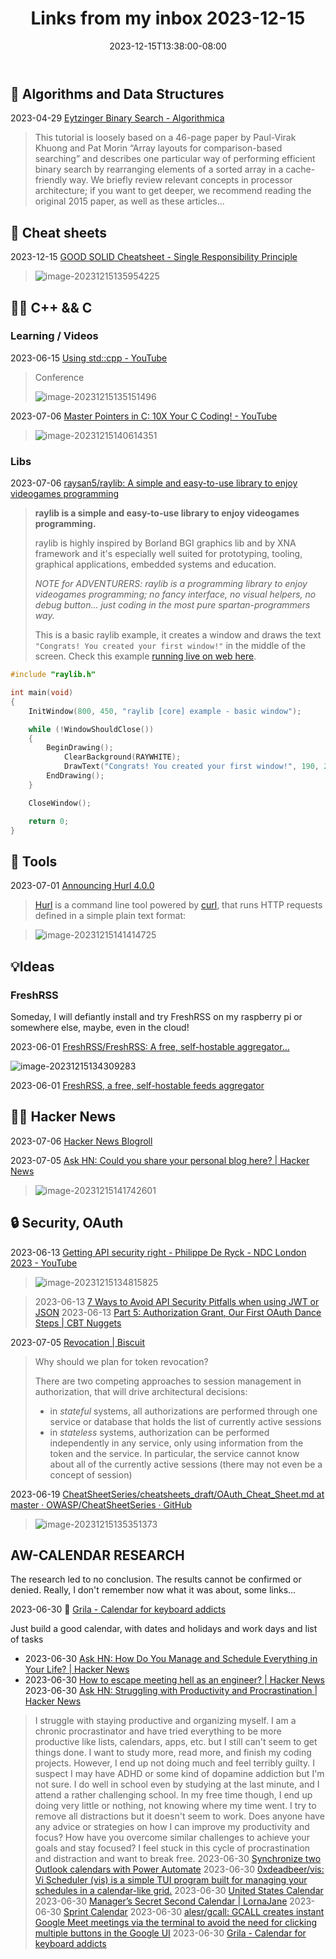 ﻿---
layout: post
title:  "Links from my inbox 2023-12-15"
date:   2023-12-15T13:38:00-08:00
categories: links
---







## 🤯 Algorithms and Data Structures

2023-04-29  [Eytzinger Binary Search - Algorithmica](https://algorithmica.org/en/eytzinger)

> This tutorial is loosely based on a 46-page paper by Paul-Virak Khuong and Pat Morin “Array layouts for comparison-based searching” and describes one particular way of performing efficient binary search by rearranging elements of a sorted array in a cache-friendly way.
> We briefly review relevant concepts in processor architecture; if you want to get deeper, we recommend reading the original 2015 paper, as well as these articles...



## 🦹 Cheat sheets

2023-12-15 [GOOD SOLID Cheatsheet - Single Responsibility Principle](https://www.monterail.com/hubfs/PDF%20content/SOLID_cheatsheet.pdf)

> ![image-20231215135954225](./2023-12-15-links-from-my-inbox.assets/image-20231215135954225.png)



## 🦶🔫 C++ && C

### Learning / Videos

2023-06-15 [Using std::cpp - YouTube](https://www.youtube.com/@usingstdcpp7242)

> Conference
>
> ![image-20231215135151496](./2023-12-15-links-from-my-inbox.assets/image-20231215135151496.png)

2023-07-06 [Master Pointers in C: 10X Your C Coding! - YouTube](https://www.youtube.com/watch?v=IrGjyfBC-u0)

> ![image-20231215140614351](./2023-12-15-links-from-my-inbox.assets/image-20231215140614351.png)

### Libs

2023-07-06 [raysan5/raylib: A simple and easy-to-use library to enjoy videogames programming](https://github.com/raysan5/raylib)

> **raylib is a simple and easy-to-use library to enjoy videogames programming.**
>
> raylib is highly inspired by Borland BGI graphics lib and by XNA framework and it's especially well suited for prototyping, tooling, graphical applications, embedded systems and education.
>
> *NOTE for ADVENTURERS: raylib is a programming library to enjoy videogames programming; no fancy interface, no visual helpers, no debug button... just coding in the most pure spartan-programmers way.*
>
> This is a basic raylib example, it creates a window and draws the text `"Congrats! You created your first window!"` in the middle of the screen. Check this example [running live on web here](https://www.raylib.com/examples/core/loader.html?name=core_basic_window).

```cpp
#include "raylib.h"

int main(void)
{
    InitWindow(800, 450, "raylib [core] example - basic window");

    while (!WindowShouldClose())
    {
        BeginDrawing();
            ClearBackground(RAYWHITE);
            DrawText("Congrats! You created your first window!", 190, 200, 20, LIGHTGRAY);
        EndDrawing();
    }

    CloseWindow();

    return 0;
}
```



## 🔪 Tools

2023-07-01 [Announcing Hurl 4.0.0](https://hurl.dev/blog/2023/06/30/announcing-hurl-4.0.0.html)

> [Hurl](https://hurl.dev/) is a command line tool powered by [curl](https://curl.se/), that runs HTTP requests defined in a simple plain text format:

> ![image-20231215141414725](./2023-12-15-links-from-my-inbox.assets/image-20231215141414725.png)



## 💡Ideas

### FreshRSS

Someday, I will defiantly install and try FreshRSS on my raspberry pi or somewhere else, maybe, even in the cloud!

2023-06-01 [FreshRSS/FreshRSS: A free, self-hostable aggregator…](https://github.com/FreshRSS/FreshRSS)

![image-20231215134309283](./2023-12-15-links-from-my-inbox.assets/image-20231215134309283.png)

2023-06-01 [FreshRSS, a free, self-hostable feeds aggregator](https://www.freshrss.org/)



## 👩‍💻 Hacker News

2023-07-06 [Hacker News Blogroll](https://dm.hn/)

2023-07-05 [Ask HN: Could you share your personal blog here? | Hacker News](https://news.ycombinator.com/item?id=36575081)

> ![image-20231215141742601](./2023-12-15-links-from-my-inbox.assets/image-20231215141742601.png)

## 🔒 Security, OAuth

2023-06-13 [Getting API security right - Philippe De Ryck - NDC London 2023 - YouTube](https://www.youtube.com/watch?v=7UBm8QFTaq0)

> ![image-20231215134815825](./2023-12-15-links-from-my-inbox.assets/image-20231215134815825.png)

> 2023-06-13 [7 Ways to Avoid API Security Pitfalls when using JWT or JSON](https://42crunch.com/7-ways-to-avoid-jwt-pitfalls/)
> 2023-06-13 [Part 5: Authorization Grant, Our First OAuth Dance Steps | CBT Nuggets](https://www.cbtnuggets.com/blog/cbt-nuggets/part-5-authorization-grant-our-first-oauth-dance-steps)

2023-07-05 [Revocation | Biscuit](https://www.biscuitsec.org/docs/guides/revocation/)

>  Why should we plan for token revocation?
>
> There are two competing approaches to session management in authorization, that will drive architectural decisions:
>
> - in *stateful* systems, all authorizations are performed through one service or database that holds the list of currently active sessions
> - in *stateless* systems, authorization can be performed independently in any service, only using information from the token and the service. In particular, the service cannot know about all of the currently active sessions (there may not even be a concept of session)

2023-06-19 [CheatSheetSeries/cheatsheets_draft/OAuth_Cheat_Sheet.md at master · OWASP/CheatSheetSeries · GitHub](https://github.com/OWASP/CheatSheetSeries/blob/master/cheatsheets_draft/OAuth_Cheat_Sheet.md)

> ![image-20231215135351373](./2023-12-15-links-from-my-inbox.assets/image-20231215135351373.png)



## AW-CALENDAR RESEARCH

The research led to no conclusion. The results cannot be confirmed or denied. 
Really, I don't remember now what it was about, some links... 

2023-06-30 🦄 [Grila - Calendar for keyboard addicts](https://lowtechguys.com/grila/)

Just build a good calendar, with dates and holidays and work days and list of tasks

- 2023-06-30 [Ask HN: How Do You Manage and Schedule Everything in Your Life? | Hacker News](https://news.ycombinator.com/item?id=36493990)
- 2023-06-30 [How to escape meeting hell as an engineer? | Hacker News](https://news.ycombinator.com/item?id=36452182)
  2023-06-30 [Ask HN: Struggling with Productivity and Procrastination | Hacker News](https://news.ycombinator.com/item?id=36184605)

> I struggle with staying productive and organizing myself. I am a chronic procrastinator and have tried everything to be more productive like lists, calendars, apps, etc. but I still can't seem to get things done. I want to study more, read more, and finish my coding projects. However, I end up not doing much and feel terribly guilty. I suspect I may have ADHD or some kind of dopamine addiction but I'm not sure. I do well in school even by studying at the last minute, and I attend a rather challenging school. In my free time though, I end up doing very little or nothing, not knowing where my time went. I try to remove all distractions but it doesn't seem to work.
> Does anyone have any advice or strategies on how I can improve my productivity and focus? How have you overcome similar challenges to achieve your goals and stay focused? I feel stuck in this cycle of procrastination and distraction and want to break free.
> 2023-06-30 [Synchronize two Outlook calendars with Power Automate](https://www.augmentedmind.de/2023/02/26/synchronize-two-outlook-calendars/)
> 2023-06-30 [0xdeadbeer/vis: Vi Scheduler (vis) is a simple TUI program built for managing your schedules in a calendar-like grid.](https://github.com/0xdeadbeer/vis)
> 2023-06-30 [United States Calendar](https://tradingeconomics.com/united-states/calendar)
> 2023-06-30 [Manager’s Secret Second Calendar | LornaJane](https://lornajane.net/posts/2023/managers-secret-second-calendar)
> 2023-06-30 [Sprint Calendar](https://sprintcalendar.com/2-week-sprints/start-2023-06-13/release-0/view-now)
> 2023-06-30 [alesr/gcall: GCALL creates instant Google Meet meetings via the terminal to avoid the need for clicking multiple buttons in the Google UI](https://github.com/alesr/gcall)
> 2023-06-30 [Grila - Calendar for keyboard addicts](https://lowtechguys.com/grila/)
